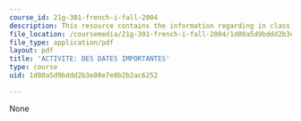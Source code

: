 ```yaml
---
course_id: 21g-301-french-i-fall-2004
description: This resource contains the information regarding in class activities.
file_location: /coursemedia/21g-301-french-i-fall-2004/1d80a5d9bddd2b3e80e7e8b2b2ac6252_MIT21G_301F04_ch2_ex2.pdf
file_type: application/pdf
layout: pdf
title: 'ACTIVITE: DES DATES IMPORTANTES'
type: course
uid: 1d80a5d9bddd2b3e80e7e8b2b2ac6252

---
```

None